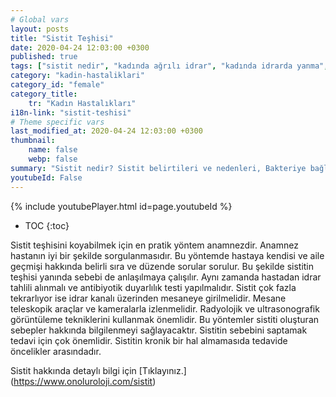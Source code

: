 ```yaml
---
# Global vars
layout: posts
title: "Sistit Teşhisi"
date: 2020-04-24 12:03:00 +0300
published: true
tags: ["sistit nedir", "kadında ağrılı idrar", "kadında idrarda yanma", "sistit belirti", "sistit nedeni", "bakteriyel sistit", "bakteriye bağlı olmayan sistit", "sistit teşhis", "sistit tedavi", "sistit çözüm", "İnterstisyel Sistit Teşhis", "İnterstisyel Sistit Tedavi", "İnterstisyel Sistit" , "sistit", "sistit ilaç", "mesane iltihabı", "kronik sistit", "mesane iltihabı tedavi", "mesane iltihabı çözüm" ]
category: "kadin-hastaliklari"
category_id: "female"
category_title:
    tr: "Kadın Hastalıkları"
i18n-link: "sistit-teshisi"
# Theme specific vars
last_modified_at: 2020-04-24 12:03:00 +0300
thumbnail:
    name: false
    webp: false
summary: "Sistit nedir? Sistit belirtileri ve nedenleri, Bakteriye bağlı olan sistit, Bakteriye bağlı olmayan sistit, Sistit teşhisi ve tedavisi, İnterstisyel Sistitin Teşhis ve Tedavisi."
youtubeId: False
---
```

{% include youtubePlayer.html id=page.youtubeId %}

* TOC
{:toc}

Sistit teşhisini koyabilmek için en pratik yöntem anamnezdir. Anamnez hastanın iyi bir şekilde sorgulanmasıdır. Bu yöntemde hastaya kendisi ve aile geçmişi hakkında belirli sıra ve düzende sorular sorulur. Bu şekilde sistitin teşhisi yanında sebebi de anlaşılmaya çalışılır. Aynı zamanda hastadan idrar tahlili alınmalı ve antibiyotik duyarlılık testi yapılmalıdır. Sistit çok fazla tekrarlıyor ise idrar kanalı üzerinden mesaneye girilmelidir. Mesane teleskopik araçlar ve kameralarla izlenmelidir. Radyolojik ve ultrasonografik görüntüleme tekniklerini kullanmak önemlidir. Bu yöntemler sistiti oluşturan sebepler hakkında bilgilenmeyi sağlayacaktır. Sistitin sebebini saptamak tedavi için çok önemlidir. Sistitin kronik bir hal almamasıda tedavide öncelikler arasındadır.


Sistit hakkında detaylı bilgi için [Tıklayınız.] (https://www.onoluroloji.com/sistit)
